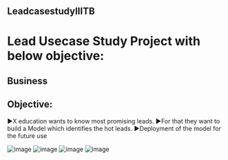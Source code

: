 ## LeadcasestudyIIITB

# Lead Usecase Study Project with below objective: 

## Business
## Objective:
▶X education wants to know most promising leads.
▶For that they want to build a Model which identifies the hot leads.
▶Deployment of the model for the future use

![image](https://github.com/user-attachments/assets/bb89db51-751d-4e2e-b99b-851234b206f6)
![image](https://github.com/user-attachments/assets/a79980d5-33e2-44d2-b986-c130a9b65eeb)
![image](https://github.com/user-attachments/assets/30ab3581-6825-4cbf-84ee-7a24d3aacb12)
![image](https://github.com/user-attachments/assets/8c57d596-3b45-4b97-86a1-2bb18d5c09a0)
